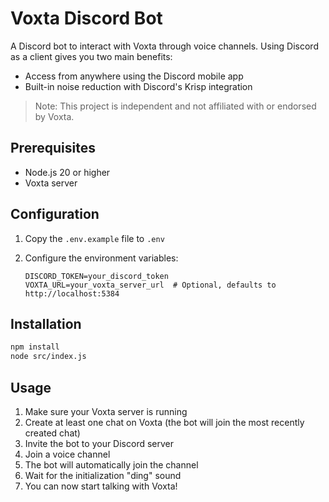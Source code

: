 # Voxta Discord Bot

A Discord bot to interact with Voxta through voice channels. Using Discord as a client gives you two main benefits:
- Access from anywhere using the Discord mobile app
- Built-in noise reduction with Discord's Krisp integration

> Note: This project is independent and not affiliated with or endorsed by Voxta.

## Prerequisites

- Node.js 20 or higher
- Voxta server

## Configuration

1. Copy the `.env.example` file to `.env`
2. Configure the environment variables:

   ```
   DISCORD_TOKEN=your_discord_token
   VOXTA_URL=your_voxta_server_url  # Optional, defaults to http://localhost:5384
   ```

## Installation

```bash
npm install
node src/index.js
```

## Usage

1. Make sure your Voxta server is running
2. Create at least one chat on Voxta (the bot will join the most recently created chat)
3. Invite the bot to your Discord server
2. Join a voice channel
3. The bot will automatically join the channel
4. Wait for the initialization "ding" sound
5. You can now start talking with Voxta!
